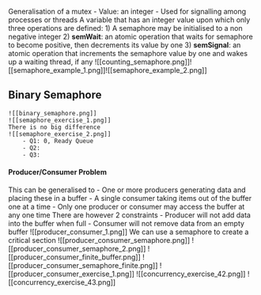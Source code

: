 Generalisation of a mutex
	- Value: an integer
	- Used for signalling among processes or threads
	A variable that has an integer value upon which only three operations are defined:
	1) A semaphore may be initialised to a non negative integer
	2) **semWait**: an atomic operation that waits for semaphore to become positive, then decrements its value by one
	3) **semSignal**: an atomic operation that increments the semaphore value by one and wakes up a waiting thread, if any
	![[counting_semaphore.png]]![[semaphore_example_1.png]]![[semaphore_example_2.png]]
## Binary Semaphore
	![[binary_semaphore.png]]
	![[semaphore_exercise_1.png]]
	There is no big difference
	![[semaphore_exercise_2.png]]
		- Q1: 0, Ready Queue
		- Q2: 
		- Q3:
#### Producer/Consumer Problem
This can be generalised to
	- One or more producers generating data and placing these in a buffer
	- A single consumer taking items out of the buffer one at a time
	- Only one producer or consumer may access the buffer at any one time
	There are however 2 constraints
	- Producer will not add data into the buffer when full
	- Consumer will not remove data from an empty buffer
	![[producer_consumer_1.png]]
	We can use a semaphore to create a critical section
	![[producer_consumer_semaphore.png]]
	![[producer_consumer_semaphore_2.png]]
	![[producer_consumer_finite_buffer.png]]
	![[producer_consumer_semaphore_finite.png]]
	![[producer_consumer_exercise_1.png]]
![[concurrency_exercise_42.png]]
![[concurrency_exercise_43.png]]